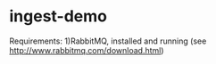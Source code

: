 ingest-demo
===========

Requirements:
1)RabbitMQ, installed and running (see http://www.rabbitmq.com/download.html)
